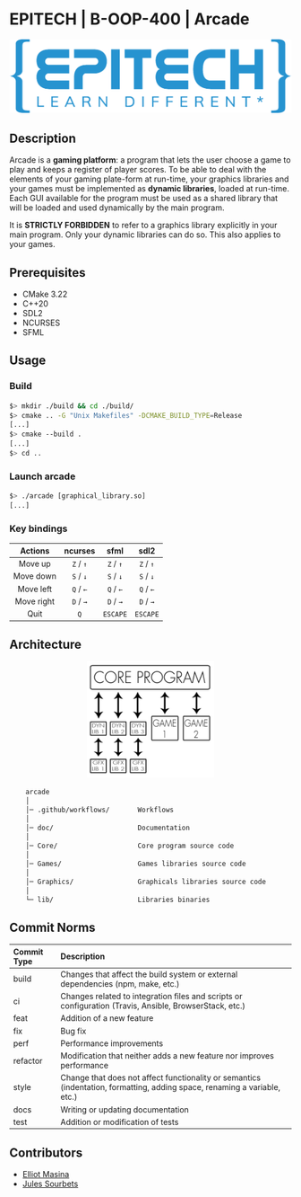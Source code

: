 # EPITECH | B-OOP-400 | Arcade

![Epitech](doc/png/Epitech_banner.png)

## Description

Arcade is a **gaming platform**: a program that lets the user choose a game to play and keeps a register of player scores.
To be able to deal with the elements of your gaming plate-form at run-time, your graphics libraries and your games
must be implemented as **dynamic libraries**, loaded at run-time.
Each GUI available for the program must be used as a shared library that will be loaded and used dynamically by the main program.

It is **STRICTLY FORBIDDEN** to refer to a graphics library explicitly in your main program.
Only your dynamic libraries can do so. This also applies to your games.

## Prerequisites

- CMake 3.22
- C++20
- SDL2
- NCURSES
- SFML

## Usage

### Build

```bash
$> mkdir ./build && cd ./build/
$> cmake .. -G "Unix Makefiles" -DCMAKE_BUILD_TYPE=Release
[...]
$> cmake --build .
[...]
$> cd ..
```

### Launch arcade

```bash
$> ./arcade [graphical_library.so]
[...]
```

### Key bindings

|  Actions   |  ncurses  |   sfml    |   sdl2    |
|:----------:|:---------:|:---------:|:---------:|
|  Move up   | `Z` / `↑` | `Z` / `↑` | `Z` / `↑` |
| Move down  | `S` / `↓` | `S` / `↓` | `S` / `↓` |
| Move left  | `Q` / `←` | `Q` / `←` | `Q` / `←` |
| Move right | `D` / `→` | `D` / `→` | `D` / `→` |
|    Quit    |    `Q`    | `ESCAPE`  | `ESCAPE`  |

## Architecture

<p align="center">
    <img src="doc/png/Core_Program.png" alt="Architecture">
</p>

```
    arcade
    │
    │─ .github/workflows/       Workflows
    │
    │─ doc/                     Documentation
    │
    │─ Core/                    Core program source code
    │
    │─ Games/                   Games libraries source code
    │
    │─ Graphics/                Graphicals libraries source code
    │
    └─ lib/                     Libraries binaries
```

## Commit Norms

| Commit Type | Description                                                                                                               |
|:------------|:--------------------------------------------------------------------------------------------------------------------------|
| build       | Changes that affect the build system or external dependencies (npm, make, etc.)                                           |
| ci          | Changes related to integration files and scripts or configuration (Travis, Ansible, BrowserStack, etc.)                   |
| feat        | Addition of a new feature                                                                                                 |
| fix         | Bug fix                                                                                                                   |
| perf        | Performance improvements                                                                                                  |
| refactor    | Modification that neither adds a new feature nor improves performance                                                     |
| style       | Change that does not affect functionality or semantics (indentation, formatting, adding space, renaming a variable, etc.) |
| docs        | Writing or updating documentation                                                                                         |
| test        | Addition or modification of tests                                                                                         |

## Contributors
- [Elliot Masina](https://github.com/bobis33)
- [Jules Sourbets](https://github.com/wwLeji)
